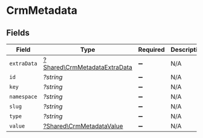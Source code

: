 # CrmMetadata


## Fields

| Field                                                                       | Type                                                                        | Required                                                                    | Description                                                                 |
| --------------------------------------------------------------------------- | --------------------------------------------------------------------------- | --------------------------------------------------------------------------- | --------------------------------------------------------------------------- |
| `extraData`                                                                 | [?Shared\CrmMetadataExtraData](../../Models/Shared/CrmMetadataExtraData.md) | :heavy_minus_sign:                                                          | N/A                                                                         |
| `id`                                                                        | *?string*                                                                   | :heavy_minus_sign:                                                          | N/A                                                                         |
| `key`                                                                       | *?string*                                                                   | :heavy_minus_sign:                                                          | N/A                                                                         |
| `namespace`                                                                 | *?string*                                                                   | :heavy_minus_sign:                                                          | N/A                                                                         |
| `slug`                                                                      | *?string*                                                                   | :heavy_minus_sign:                                                          | N/A                                                                         |
| `type`                                                                      | *?string*                                                                   | :heavy_minus_sign:                                                          | N/A                                                                         |
| `value`                                                                     | [?Shared\CrmMetadataValue](../../Models/Shared/CrmMetadataValue.md)         | :heavy_minus_sign:                                                          | N/A                                                                         |